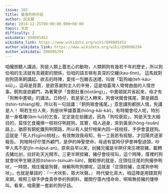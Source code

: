 ```yaml
---
issue: 102
title: 臺灣的狗仔話
author: 邱文錫
date: 2014-12-25T00:00:00.000+08:00
topic: 文史
difficulty: 2
wikidata: Q98095452
wikidata_link: https://www.wikidata.org/wiki/Q98095452
author_wikidata_link: https://www.wikidata.org/wiki/Q98096294
author_wikidata: Q98096294
---
```

咱攏捌聽人講過，狗是人類上蓋忠心的動物，人類飼狗有幾若千年的歷史，所以狗佮咱的生活就有真親密的關係，佮咱的語言嘛有真深的交纏(kau-tînn)。
這馬就對抱狗囝來飼講起。欲去的時陣，愛捾一包糖去送禮，叫做「硩狗岫(teh-káu-siū)」，這毋是買賣，是欲答謝狗主人的辛勞，這是咱臺灣人彎彎曲曲的人情世事。飼狗是欲顧門，為著驚伊「食飽肚重(tōotāng)」，中晝頓就共省起來，毋才有「狗無中晝頓」的講法。日時仔，若是家己人轉來，狗會吠閣會搖尾，算是親昌(tshin-tshiang)啦，所以有一句話講：「飼狗嘛會搖尾。」意思講狗都捌人情，免講是人！
啊若生份人來，狗是吠甲雄蓋蓋(hiông-kài-kài)，有時閣會咬人呢，特別是一身襤褸(lâm-luì)的乞食，定定是在劫難逃，因為「狗咬衰跤」，狗是天生大細目的，莫怪乞食攏攑一枝枴仔咧趕狗。其實，咱人過身，來到黃泉(hông-tsuân)路上，猶原有銅蛇鐵狗咧閘路，所以有人就佇棺柴內囥一枝桃枝，予伊會當趕狗。這就是「死人扲(gīm)桃枝」，有效無效我毋知，有一工我若有經驗，才回陽共逐家報告。
狗暗時仔佇厝外顧門，是伊的神聖使命，毋過有當時仔伊會神聖過頭，吵甲人馬不安(jîn-máput-an)。原來自早以來，刣豬兄攏是半暝仔來庄裡掠豬，載轉去豬灶刣，拄好赴天光開市。三更半暝掠豬，豬仔會吱吱叫，這个時陣，厝裡的狗就會吠甲生瞋活掠(tshenn-tsinua̍h-lia̍h)，閣較慘的就是，庄頭佮庄尾的狗攏參咧吠，一時間，規庄攏是狗聲，袂輸咧吹狗螺呢，這就是「庄頭掠豬，庄尾狗參咧吠」，也就是華語的：『一犬吠影，眾犬吠聲。』
時代變化真大，咱這陣是用錢買狗來飼，嘛照三頓予伊食貴參參的狗飼料，閣關佇厝內惜命命，啊嘛無掠豬的悽慘叫，看來，咱需要一套新的狗仔話。